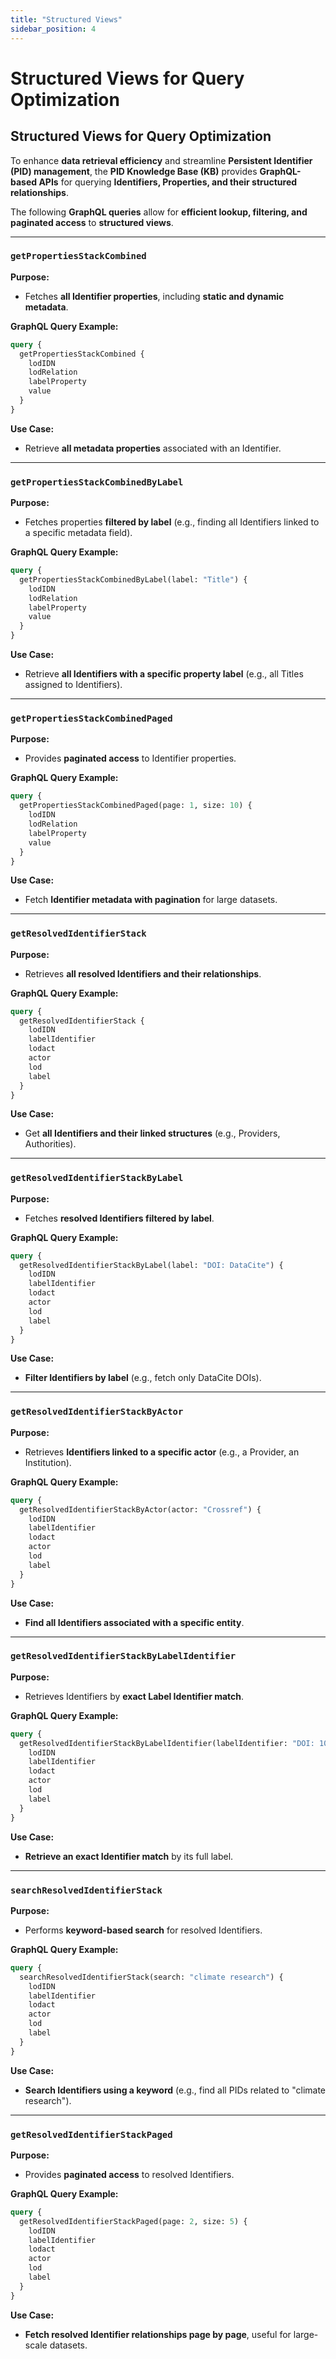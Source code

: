```yaml
---
title: "Structured Views"
sidebar_position: 4
---
```

# Structured Views for Query Optimization

## Structured Views for Query Optimization

To enhance **data retrieval efficiency** and streamline **Persistent Identifier (PID) management**, the **PID Knowledge Base (KB)** provides **GraphQL-based APIs** for querying **Identifiers, Properties, and their structured relationships**.

The following **GraphQL queries** allow for **efficient lookup, filtering, and paginated access** to **structured views**.

---

### `getPropertiesStackCombined`
**Purpose:**
- Fetches **all Identifier properties**, including **static and dynamic metadata**.

**GraphQL Query Example:**
```graphql
query {
  getPropertiesStackCombined {
    lodIDN
    lodRelation
    labelProperty
    value
  }
}
```
**Use Case:**
- Retrieve **all metadata properties** associated with an Identifier.

---

### `getPropertiesStackCombinedByLabel`
**Purpose:**
- Fetches properties **filtered by label** (e.g., finding all Identifiers linked to a specific metadata field).

**GraphQL Query Example:**
```graphql
query {
  getPropertiesStackCombinedByLabel(label: "Title") {
    lodIDN
    lodRelation
    labelProperty
    value
  }
}
```
**Use Case:**
- Retrieve **all Identifiers with a specific property label** (e.g., all Titles assigned to Identifiers).

---

### `getPropertiesStackCombinedPaged`
**Purpose:**
- Provides **paginated access** to Identifier properties.

**GraphQL Query Example:**
```graphql
query {
  getPropertiesStackCombinedPaged(page: 1, size: 10) {
    lodIDN
    lodRelation
    labelProperty
    value
  }
}
```
**Use Case:**
- Fetch **Identifier metadata with pagination** for large datasets.

---

### `getResolvedIdentifierStack`
**Purpose:**
- Retrieves **all resolved Identifiers and their relationships**.

**GraphQL Query Example:**
```graphql
query {
  getResolvedIdentifierStack {
    lodIDN
    labelIdentifier
    lodact
    actor
    lod
    label
  }
}
```
**Use Case:**
- Get **all Identifiers and their linked structures** (e.g., Providers, Authorities).

---

### `getResolvedIdentifierStackByLabel`
**Purpose:**
- Fetches **resolved Identifiers filtered by label**.

**GraphQL Query Example:**
```graphql
query {
  getResolvedIdentifierStackByLabel(label: "DOI: DataCite") {
    lodIDN
    labelIdentifier
    lodact
    actor
    lod
    label
  }
}
```
**Use Case:**
- **Filter Identifiers by label** (e.g., fetch only DataCite DOIs).

---

### `getResolvedIdentifierStackByActor`
**Purpose:**
- Retrieves **Identifiers linked to a specific actor** (e.g., a Provider, an Institution).

**GraphQL Query Example:**
```graphql
query {
  getResolvedIdentifierStackByActor(actor: "Crossref") {
    lodIDN
    labelIdentifier
    lodact
    actor
    lod
    label
  }
}
```
**Use Case:**
- **Find all Identifiers associated with a specific entity**.

---

### `getResolvedIdentifierStackByLabelIdentifier`
**Purpose:**
- Retrieves Identifiers by **exact Label Identifier match**.

**GraphQL Query Example:**
```graphql
query {
  getResolvedIdentifierStackByLabelIdentifier(labelIdentifier: "DOI: 10.1234/abc123") {
    lodIDN
    labelIdentifier
    lodact
    actor
    lod
    label
  }
}
```
**Use Case:**
- **Retrieve an exact Identifier match** by its full label.

---

### `searchResolvedIdentifierStack`
**Purpose:**
- Performs **keyword-based search** for resolved Identifiers.

**GraphQL Query Example:**
```graphql
query {
  searchResolvedIdentifierStack(search: "climate research") {
    lodIDN
    labelIdentifier
    lodact
    actor
    lod
    label
  }
}
```
**Use Case:**
- **Search Identifiers using a keyword** (e.g., find all PIDs related to "climate research").

---

### `getResolvedIdentifierStackPaged`
**Purpose:**
- Provides **paginated access** to resolved Identifiers.

**GraphQL Query Example:**
```graphql
query {
  getResolvedIdentifierStackPaged(page: 2, size: 5) {
    lodIDN
    labelIdentifier
    lodact
    actor
    lod
    label
  }
}
```
**Use Case:**
- **Fetch resolved Identifier relationships page by page**, useful for large-scale datasets.
